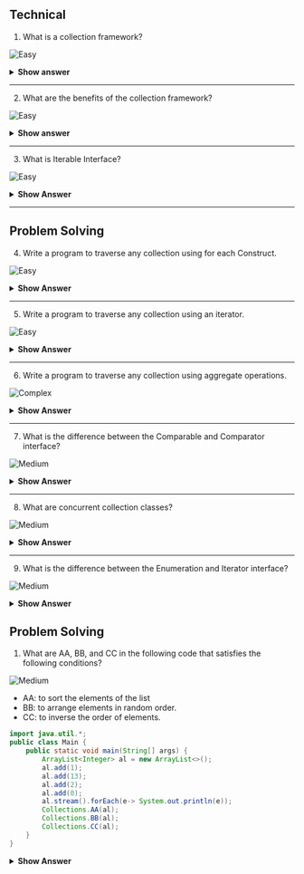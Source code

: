  ## Technical
 
 1. What is a collection framework? 

![Easy](https://github.com/revaturelabs/interviewquestions/blob/dev/ComplexityTags/simple%20(2).svg)

<details>
  <summary><b>Show answer</b></summary>
  <blockquote>
 
 Collection is a container or object that combines multiple elements into a single unit. Collections are used to store, retrieve and manipulate data.
 Collection framework is an architecture for collections and every collection framework has Interface, implementation for the interface and the algorithms( searching and sorting etc.)
  </blockquote>
  
</details>

---

2. What are the benefits of the collection framework? 

![Easy](https://github.com/revaturelabs/interviewquestions/blob/dev/ComplexityTags/simple%20(2).svg)

<details>
  <summary><b>Show answer</b></summary>
 <blockquote>
  
 - Collection framework contains implementations for all the data structures, so the hectic task of creating and implementing everything is avoided.
- All the classes in the Collection Framework are optimized. So the programmer utilizes the optimized data structure classes.
- There are predefined methods for all Interfaces and the Collection class has some built-in methods like `sort()`, `shuffle()` etc.
  
   </blockquote>
  
</details>

---

3. What is Iterable Interface?

![Easy](https://github.com/revaturelabs/interviewquestions/blob/dev/ComplexityTags/simple%20(2).svg)

<details>
<summary><b>Show Answer</b></summary>

>- All the classes under the collection framework implement an Iterable interface.
> - Any class that implements an Iterable interface can be traversed using for each Construct. 

</details>

---

## Problem Solving


4. Write a program to traverse any collection using for each Construct.

![Easy](https://github.com/revaturelabs/interviewquestions/blob/dev/ComplexityTags/simple%20(2).svg)


<details>
<summary><b>Show Answer</b></summary>
  <blockquote>

``` java

import java.util.*;
public class Main {
    public static void main(String[] args) {
        ArrayList<Integer> al = new ArrayList<>();
        al.add(1);
        al.add(13);
        al.add(2);
        al.add(0);
        for( Integer i: al)
        {
            System.out.println(i);
        }
    }
}

```

 </blockquote>

<details>
<summary><b>Explanation</b></summary>

<blockquote>

- for each loop uses list iterator internally
- for each loop can be used  only to iterate over a loop but not to modify the Collection.

</blockquote>


</details>


</details>
 
 ---

5. Write a program to traverse any collection using an iterator.
   
 ![Easy](https://github.com/revaturelabs/interviewquestions/blob/dev/ComplexityTags/simple%20(2).svg)


<details>
<summary><b>Show Answer</b></summary>
  <blockquote>

``` java

import java.util.*;
public class Main {
    public static void main(String[] args) {
        ArrayList<Integer> al = new ArrayList<>();
        al.add(1);
        al.add(13);
        al.add(2);
        al.add(0);
        Iterator i = al.iterator();
        while(i.hasNext())
        {
            System.out.println(i.next());
        }
    }
}

```
 </blockquote>

<details>
<summary><b>Explanation</b></summary>

<blockquote>

- An Iterator is an object that is used to traverse through a collection and to remove elements from the collection based on a condition.
- `hasNext()` returns true if collection has the next element and false if empty. `next()` returns the next element in the iteration.

</blockquote>


</details>


</details>
 
 ---

6. Write a program to traverse any collection using aggregate operations.
   
![Complex](https://github.com/revaturelabs/interviewquestions/blob/dev/ComplexityTags/Complex%20(2).svg)

<details>
<summary><b>Show Answer</b></summary>
 
<blockquote>

``` java

import java.util.*;
public class Main {
    public static void main(String[] args) {
        ArrayList<Integer> al = new ArrayList<>();
        al.add(1);
        al.add(13);
        al.add(2);
        al.add(0);
        al.stream().forEach(e-> System.out.println(e));
    }
}

```
</blockquote>

<details>
<summary><b>Explanation</b></summary>

<blockquote>

- `ArrayList` is converted to a stream and `forEach()` method is used to iterate over the `ArrayList`

</blockquote>

</details>
</details>
 
 ---


7. What is the difference between the Comparable and Comparator interface?
  
![Medium](https://github.com/revaturelabs/interviewquestions/blob/dev/ComplexityTags/Medium%20(2).svg)

<details>
<summary><b>Show Answer</b></summary>
 
  <blockquote>
   

**Comparable**: A comparable object is capable of comparing itself with another object. The class itself must implement the `java.lang.Comparable` interface to be able to compare its instances.

**Comparator**: A comparator object is capable of comparing two different objects. The class is not comparing its instances, but some other class instances. This comparator class must implement the `java.util.Comparator` interface.

Comparable and Comparator both are interfaces and can be used to sort collection elements.

| Sl.No|Comparable           |Comparator                                                |
|------|-----------------------|----------------------------------------------------------|
| 01.|Comparable provides a single sorting sequence. In other words, we can sort the collection based on a single element such as id, name, and price.|The Comparator provides multiple sorting sequences. In other words, we can sort the collection based on multiple elements such as id, name, price etc.|
| 02.|Comparable affects the original class, i.e., the actual class is modified.|Comparator doesn't affect the original class, i.e., the actual class is not modified.|
| 03.|Comparable provides `compareTo()` method to sort elements.| Comparator provides `compare()` method to sort elements.|
| 04.|Comparable is present in `java.lang package`.|A Comparator is present in `java.util package`.|
| 05.|We can sort the list elements of Comparable type by `Collections.sort(List)` method.|We can sort the list elements of Comparator type by `Collections.sort(List, Comparator)` method.|
   
   
 </blockquote>
 

</details>
 
 ---

8. What are concurrent collection classes?
   
![Medium](https://github.com/revaturelabs/interviewquestions/blob/dev/ComplexityTags/Medium%20(2).svg)

<details>
<summary><b>Show Answer</b></summary>
<blockquote>
The concurrent collection APIs of Java provides a range of classes that are specifically designed to deal with concurrent operations. These classes are alternatives to the Java Collection Framework and provide similar functionality except with the additional support of concurrency.

**Java Concurrent Collection Classes**  

* `BlockingQueue`  
* `ArrayBlockingQueue` 
* `SynchronousQueue` 
* `PriorityBlockingQueue` 
* `LinkedBlockingQueue`
* `DelayQueue`
* `BlockingDeque` 
* `LinkedBlockingDeque` 
* `TransferQueue` 
* `LinkedTransferQueue` 
* `ConcurrentMap` 
* `ConcurrentHashMap` 
* `ConcurrentNavigableMap` 
* `ConcurrentSkipListMap`

</blockquote>

</details>
 
 ---

9. What is the difference between the Enumeration and Iterator interface?
   
![Medium](https://github.com/revaturelabs/interviewquestions/blob/dev/ComplexityTags/Medium%20(2).svg)

<details>
<summary><b>Show Answer</b></summary>
<blockquote>

Enumeration and Iterator are two interfaces in `java.util` package which is used to traverse over the elements of a Collection object.

**Differences**  

|Iterator |Enumeration         |
|-----------|--------------------|
|`hasNext()`  |`hasMoreElements()`   |
|`next()`     |`nextElement()`       |
|`remove()` |(Not Available)     |


| S.No |Enumeration               |Iterator                          |
|-------|----------------------------|----------------------------------|
| 01.  |Using Enumeration, you can only traverse the collection. You can’t do any modifications to the collection while traversing it.    |Using an Iterator, you can remove an element of the collection while traversing it.|
| 02.  |Enumeration is introduced in JDK 1.0| Iterator is introduced from JDK 1.2     |
| 03.  |Enumeration is used to traverse the legacy classes like Vector, Stack and HashTable.|Iterator is used to iterate most of the classes in the collection framework like `ArrayList`, `HashSet`, `HashMap`, `LinkedList` etc.|
| 04.  |Methods : `hasMoreElements()` and `nextElement()`|  Methods : `hasNext()`, `next()` and `remove()`|
| 05.  |Enumeration is fail-safe in nature. |Iterator is fail-fast in nature.|
| 06.  |Enumeration is not safe and secured due to its fail-safe nature.|  Iterator is safer and secured than Enumeration.|
 
 - Iterator
 ``` java
 ArrayList<String> al = new ArrayList<String>()
 Iterator<String> it = al.iterator();
 while(it.hasNext())
 {
       System.out.println(it.next());
 }
 
 ```
 - Enumerator
 ``` java
 Set<String> set = new HashSet<String>(); 
 Enumeration<String> x = new IteratorEnumeration<String>(set.iterator());
 
 ```

</blockquote>
</details>

## Problem Solving

1. What are AA, BB, and CC in the following code that satisfies the following conditions?
 
![Medium](https://github.com/revaturelabs/interviewquestions/blob/dev/ComplexityTags/Medium%20(2).svg)

- AA: to sort the elements of the list
- BB: to arrange elements in random order.
- CC: to inverse the order of elements.

```  java
import java.util.*;
public class Main {
    public static void main(String[] args) {
        ArrayList<Integer> al = new ArrayList<>();
        al.add(1);
        al.add(13);
        al.add(2);
        al.add(0);
        al.stream().forEach(e-> System.out.println(e));
        Collections.AA(al);
        Collections.BB(al);
        Collections.CC(al);
    }
}

```

<details>
<summary><b>Show Answer</b></summary>

<blockquote>

- AA: `sort(Collection)`
- BB: `shuffle(Collection)`
- CC: `reverse(Collection)`

</blockquote>
   
   <details>
    <summary><b>Explanation</b></summary>
    
  <blockquote>
   
   - `sort()` is used to sort elements in ascending order.
   - `shuffle()` is used to arrange elements in random order.
   - `reverse()` is used to inverse the pre-existing order of elements in a collection.
   
   </blockquote>
    
   </details>


</details>






